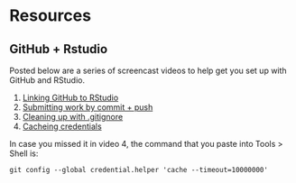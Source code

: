 # Resources

## GitHub + Rstudio

Posted below are a series of screencast videos to help get you set up with GitHub and RStudio.

1. [Linking GitHub to RStudio](https://www.dropbox.com/s/zxwz6mmlf5bs4du/github-rstudio-A.mov?dl=0)
2. [Submitting work by commit + push](https://www.dropbox.com/s/xgggdzwtoze3bi3/github-rstudio-B.mov?dl=0)
3. [Cleaning up with .gitignore](https://www.dropbox.com/s/4n629c1e9yy90bb/github-rstudio-C.mov?dl=0)
4. [Cacheing credentials](https://www.dropbox.com/s/07gkvhxzl7ju1bv/github-rstudio-D.mov?dl=0)

In case you missed it in video 4, the command that you paste into Tools > Shell is:

`git config --global credential.helper 'cache --timeout=10000000'`

